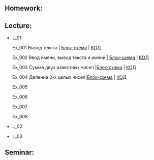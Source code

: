 ## Homework:

## Lecture:
- L_01: 

    Ex_001 Вывод текста | [Блок-схема](Lecture/L_01/Ex_001/diagram.drawio.png) | [КОД](Lecture/L_01/Ex_001/Program.cs)

    Ex_002 Ввод имени, вывод текста и имени | [Блок-схема](Lecture/L_01/Ex_002/diagram.drawio.png) | [КОД](Lecture/L_01/Ex_002/Program.cs)

    Ex_003 Сумма двух известных чисел |[Блок-схема](Lecture/L_01/Ex_003/diagram.drawio.png) | [КОД](Lecture/L_01/Ex_003/Program.cs)


    Ex_004 Деление 2-х целых чисел|[Блок-схема](Lecture/L_01/Ex_004/diagram.drawio.png) | [КОД](Lecture/L_01/Ex_004/Program.cs)


    Ex_005

    Ex_006

    Ex_007

    Ex_008
- L_02
- L_03
## Seminar: